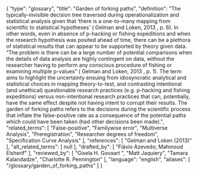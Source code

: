 {
    "type": "glossary",
    "title": "Garden of forking paths",
    "definition": "The typically-invisible decision tree traversed during operationalization and statistical analysis given that ‘there is a one-to-many mapping from scientific to statistical hypotheses' ( Gelman and Loken, 2013 , p. 6). In other words, even in absence of p-hacking or fishing expeditions and when the research hypothesis was posited ahead of time, there can be a plethora of statistical results that can appear to be supported by theory given data. “The problem is there can be a large number of potential comparisons when the details of data analysis are highly contingent on data, without the researcher having to perform any conscious procedure of fishing or examining multiple p-values” ( Gelman and Loken, 2013 , p. 1). The term aims to highlight the uncertainty ensuing from idiosyncratic analytical and statistical choices in mapping theory-to-test, and contrasting intentional (and unethical) questionable research practices (e.g. p-hacking and fishing expeditions) versus non-intentional research practices that can, potentially, have the same effect despite not having intent to corrupt their results. The garden of forking paths refers to the decisions during the scientific process that inflate the false-positive rate as a consequence of the potential paths which could have been taken (had other decisions been made).",
    "related_terms": [
        "False-positive",
        "Familywise error",
        "Multiverse Analysis",
        "Preregistration",
        "Researcher degrees of freedom",
        "Specification Curve Analysis"
    ],
    "references": [
        "Gelman and Loken (2013)"
    ],
    "alt_related_terms": [
        null
    ],
    "drafted_by": [
        "Flávio Azevedo; Mahmoud Elsherif"
    ],
    "reviewed_by": [
        "Gisela H. Govaart ",
        "Matt Jaquiery",
        "Tamara Kalandadze",
        "Charlotte R. Pennington"
    ],
    "language": "english",
    "aliases": [
        "/glossary/garden_of_forking_paths"
    ]
}

